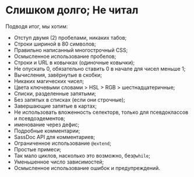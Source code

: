 
# Слишком долго; Не читал

Подводя итог, мы хотим:

* Отступ двумя (2) пробелами, никаких табов;
* Строки шириной в 80 символов;
* Правильно написанный многострочный CSS;
* Осмысленное использование пробелов;
* Строки и URL в ковычках (одиночные ковычки);
* Не опускать 0, обязательно ставить 0 в начале для чисел меньше 1;
* Вычисления, завёрнутые в скобки;
* Никаких магических чисел;
* Цвета ключевыми словами > HSL > RGB > шестнадцатеричные;
* Списки, разделенные запятыми;
* Без запятых в списках (если они строчные);
* Завершающие запятые в картах;
* Не использовать вложенность селекторв, только для псевдоклассов и псевдоэдементов;
* именование через дефис;
* Подробные комментарии;
* SassDoc API для комментариев;
* Ограниченное использование `@extend`;
* Простые примеси;
* Так мало циклов, насколько это возможно, без`@while`;
* Уменьшенное число зависимостей;
* Осмысленное использование ошибок и предупреждений.
